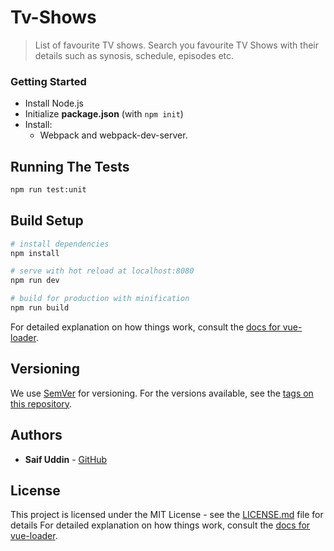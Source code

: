 # Tv-Shows

> List of favourite TV shows. Search you favourite TV Shows with their details such as synosis, schedule, episodes etc.

### Getting Started
- Install Node.js
- Initialize **package.json** (with `npm init`)
- Install:
  - Webpack and webpack-dev-server.

## Running The Tests
``` bash
npm run test:unit
```
## Build Setup

``` bash
# install dependencies
npm install

# serve with hot reload at localhost:8080
npm run dev

# build for production with minification
npm run build
```
For detailed explanation on how things work, consult the [docs for vue-loader](http://vuejs.github.io/vue-loader).

## Versioning

We use [SemVer](http://semver.org/) for versioning. For the versions available, see the [tags on this repository](https://github.com/saifuddin079/CG_TECH_ASSESSMENT/tags). 

## Authors

* **Saif Uddin**  - [GitHub](https://github.com/saifuddin079)


## License

This project is licensed under the MIT License - see the [LICENSE.md](LICENSE.md) file for details
For detailed explanation on how things work, consult the [docs for vue-loader](http://vuejs.github.io/vue-loader).
